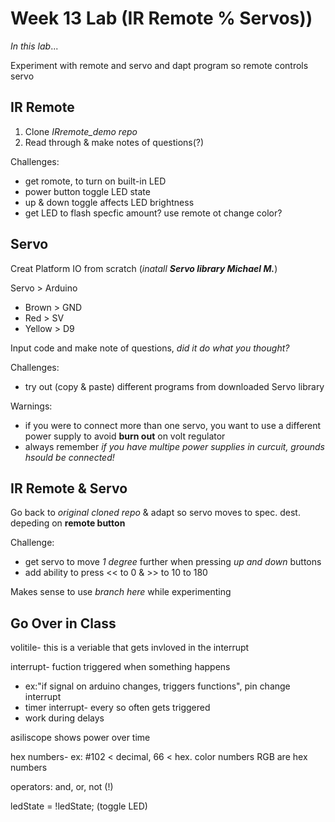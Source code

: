 # Week 13 Lab (IR Remote % Servos))

*In this lab*...

Experiment with remote and servo and dapt program so remote controls servo

## IR Remote

1. Clone *IRremote_demo repo*
2. Read through & make notes of questions(?)

Challenges:

- get romote, to turn on built-in LED
- power button toggle LED state
- up & down toggle affects LED brightness
- get LED to flash specfic amount? use remote ot change color?

## Servo

Creat Platform IO from scratch (*inatall **Servo library Michael M.***)

Servo > Arduino

- Brown > GND
- Red > SV
- Yellow > D9

Input code and make note of questions, *did it do what you thought?*

Challenges:

- try out (copy & paste) different programs from downloaded Servo library

Warnings:

- if you were to connect more than one servo, you want to use a different power supply to avoid **burn out** on volt regulator
- always remember *if you have multipe power supplies in curcuit, grounds hsould be connected!*

## IR Remote & Servo

Go back to *original cloned repo* & adapt so servo moves to spec. dest. depeding on **remote button**

Challenge:

- get servo to move *1 degree* further when pressing *up and down* buttons
- add ability to press << to 0 & >> to 10 to 180

Makes sense to use *branch here* while experimenting

## Go Over in Class

volitile- this is a veriable that gets invloved in the interrupt

interrupt- fuction triggered when something happens

- ex:"if signal on arduino changes, triggers functions", pin change interrupt
- timer interrupt- every so often gets triggered
- work during delays

asiliscope shows power over time

hex numbers- ex: #102 < decimal, 66 < hex. color numbers RGB are hex numbers

operators: and, or, not (!)

ledState = !ledState; (toggle LED)
